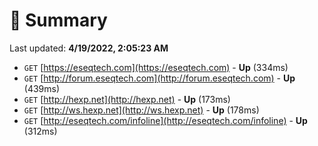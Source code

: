 # 📖 Summary
Last updated: **4/19/2022, 2:05:23 AM**

- `GET` [https://eseqtech.com](https://eseqtech.com) - **Up** (334ms)
- `GET` [http://forum.eseqtech.com](http://forum.eseqtech.com) - **Up** (439ms)
- `GET` [http://hexp.net](http://hexp.net) - **Up** (173ms)
- `GET` [http://ws.hexp.net](http://ws.hexp.net) - **Up** (178ms)
- `GET` [http://eseqtech.com/infoline](http://eseqtech.com/infoline) - **Up** (312ms)
